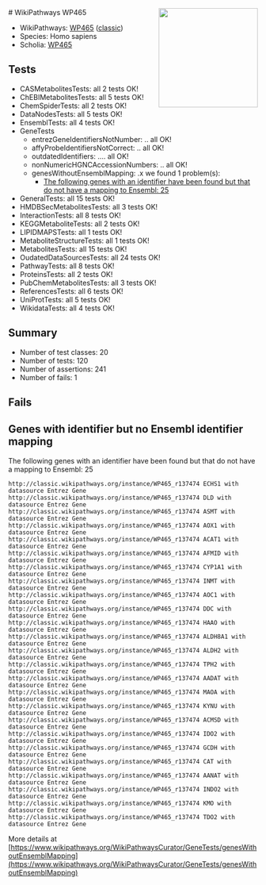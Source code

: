 <img style="float: right; width: 200px" src="https://upload.wikimedia.org/wikipedia/commons/thumb/8/83/Wplogo_with_text_500.png/640px-Wplogo_with_text_500.png" />
# WikiPathways WP465

* WikiPathways: [WP465](https://wikipathways.org/pathways/WP465) ([classic](https://classic.wikipathways.org/instance/WP465))
* Species: Homo sapiens
* Scholia: [WP465](https://scholia.toolforge.org/wikipathways/WP465)
## Tests
* CASMetabolitesTests: all 2 tests OK!
* ChEBIMetabolitesTests: all 5 tests OK!
* ChemSpiderTests: all 2 tests OK!
* DataNodesTests: all 5 tests OK!
* EnsemblTests: all 4 tests OK!
* GeneTests
    * entrezGeneIdentifiersNotNumber: .. all OK!
    * affyProbeIdentifiersNotCorrect: .. all OK!
    * outdatedIdentifiers: .... all OK!
    * nonNumericHGNCAccessionNumbers: .. all OK!
    * genesWithoutEnsemblMapping: .x we found 1 problem(s):
        * [The following genes with an identifier have been found but that do not have a mapping to Ensembl: 25](#c4e54331)
* GeneralTests: all 15 tests OK!
* HMDBSecMetabolitesTests: all 3 tests OK!
* InteractionTests: all 8 tests OK!
* KEGGMetaboliteTests: all 2 tests OK!
* LIPIDMAPSTests: all 1 tests OK!
* MetaboliteStructureTests: all 1 tests OK!
* MetabolitesTests: all 15 tests OK!
* OudatedDataSourcesTests: all 24 tests OK!
* PathwayTests: all 8 tests OK!
* ProteinsTests: all 2 tests OK!
* PubChemMetabolitesTests: all 3 tests OK!
* ReferencesTests: all 6 tests OK!
* UniProtTests: all 5 tests OK!
* WikidataTests: all 4 tests OK!


## Summary

* Number of test classes: 20
* Number of tests: 120
* Number of assertions: 241
* Number of fails: 1

## Fails

<a name="c4e54331" />

## Genes with identifier but no Ensembl identifier mapping

The following genes with an identifier have been found but that do not have a mapping to Ensembl: 25
```
http://classic.wikipathways.org/instance/WP465_r137474 ECHS1 with datasource Entrez Gene
http://classic.wikipathways.org/instance/WP465_r137474 DLD with datasource Entrez Gene
http://classic.wikipathways.org/instance/WP465_r137474 ASMT with datasource Entrez Gene
http://classic.wikipathways.org/instance/WP465_r137474 AOX1 with datasource Entrez Gene
http://classic.wikipathways.org/instance/WP465_r137474 ACAT1 with datasource Entrez Gene
http://classic.wikipathways.org/instance/WP465_r137474 AFMID with datasource Entrez Gene
http://classic.wikipathways.org/instance/WP465_r137474 CYP1A1 with datasource Entrez Gene
http://classic.wikipathways.org/instance/WP465_r137474 INMT with datasource Entrez Gene
http://classic.wikipathways.org/instance/WP465_r137474 AOC1 with datasource Entrez Gene
http://classic.wikipathways.org/instance/WP465_r137474 DDC with datasource Entrez Gene
http://classic.wikipathways.org/instance/WP465_r137474 HAAO with datasource Entrez Gene
http://classic.wikipathways.org/instance/WP465_r137474 ALDH8A1 with datasource Entrez Gene
http://classic.wikipathways.org/instance/WP465_r137474 ALDH2 with datasource Entrez Gene
http://classic.wikipathways.org/instance/WP465_r137474 TPH2 with datasource Entrez Gene
http://classic.wikipathways.org/instance/WP465_r137474 AADAT with datasource Entrez Gene
http://classic.wikipathways.org/instance/WP465_r137474 MAOA with datasource Entrez Gene
http://classic.wikipathways.org/instance/WP465_r137474 KYNU with datasource Entrez Gene
http://classic.wikipathways.org/instance/WP465_r137474 ACMSD with datasource Entrez Gene
http://classic.wikipathways.org/instance/WP465_r137474 IDO2 with datasource Entrez Gene
http://classic.wikipathways.org/instance/WP465_r137474 GCDH with datasource Entrez Gene
http://classic.wikipathways.org/instance/WP465_r137474 CAT with datasource Entrez Gene
http://classic.wikipathways.org/instance/WP465_r137474 AANAT with datasource Entrez Gene
http://classic.wikipathways.org/instance/WP465_r137474 INDO2 with datasource Entrez Gene
http://classic.wikipathways.org/instance/WP465_r137474 KMO with datasource Entrez Gene
http://classic.wikipathways.org/instance/WP465_r137474 TDO2 with datasource Entrez Gene
```

More details at [https://www.wikipathways.org/WikiPathwaysCurator/GeneTests/genesWithoutEnsemblMapping](https://www.wikipathways.org/WikiPathwaysCurator/GeneTests/genesWithoutEnsemblMapping)

